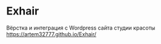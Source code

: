 # Exhair
Вёрстка и интеграция с Wordpress сайта студии красоты https://artem32777.github.io/Exhair/
